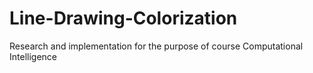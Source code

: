 # Line-Drawing-Colorization
Research and implementation for the purpose of course Computational Intelligence
